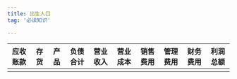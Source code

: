 ```yaml
---
title: 出生人口
tag: '必读知识'

---
```


| 应收账款 | 存货 | 产品 | 负债合计 | 营业收入 | 营业成本 | 销售费用 | 管理费用 | 财务费用 | 利润总额 |
| -------- | ---- | ---- | -------- | -------- | -------- | -------- | -------- | -------- | -------- |
|          |      |      |          |          |          |          |          |          |          |
